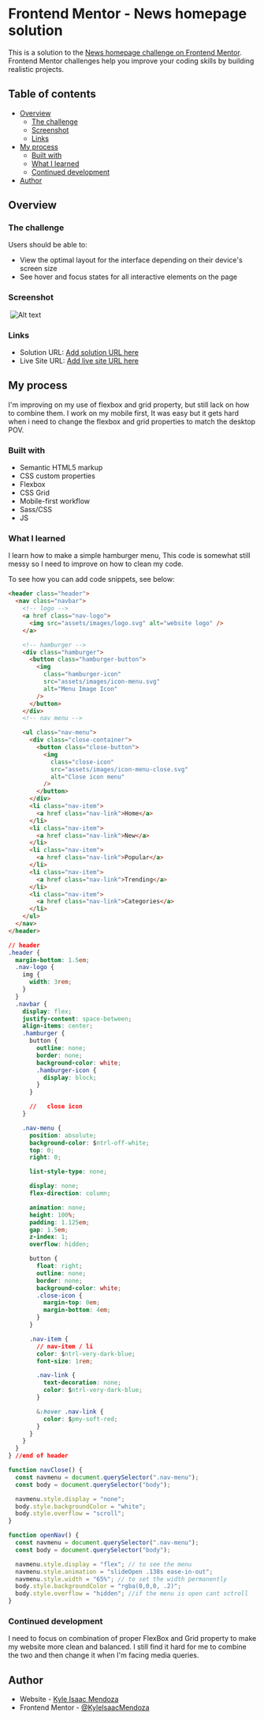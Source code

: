 # Frontend Mentor - News homepage solution

This is a solution to the [News homepage challenge on Frontend Mentor](https://www.frontendmentor.io/challenges/news-homepage-H6SWTa1MFl). Frontend Mentor challenges help you improve your coding skills by building realistic projects.

## Table of contents

- [Overview](#overview)
  - [The challenge](#the-challenge)
  - [Screenshot](#screenshot)
  - [Links](#links)
- [My process](#my-process)
  - [Built with](#built-with)
  - [What I learned](#what-i-learned)
  - [Continued development](#continued-development)
- [Author](#author)

## Overview

### The challenge

Users should be able to:

- View the optimal layout for the interface depending on their device's screen size
- See hover and focus states for all interactive elements on the page

### Screenshot

![![]()](assets/images/desktop_ss.png)
![Alt text](assets/images/mobile_ss.png)

### Links

- Solution URL: [Add solution URL here](https://your-solution-url.com)
- Live Site URL: [Add live site URL here](https://your-live-site-url.com)

## My process

I'm improving on my use of flexbox and grid property, but still lack on how to combine them. I work on my mobile first, It was easy but it gets hard when i need to change the flexbox and grid properties to match the desktop POV.

### Built with

- Semantic HTML5 markup
- CSS custom properties
- Flexbox
- CSS Grid
- Mobile-first workflow
- Sass/CSS
- JS

### What I learned

I learn how to make a simple hamburger menu, This code is somewhat still messy so I need to improve on how to clean my code.

To see how you can add code snippets, see below:

```html
<header class="header">
  <nav class="navbar">
    <!-- logo -->
    <a href class="nav-logo">
      <img src="assets/images/logo.svg" alt="website logo" />
    </a>

    <!-- hamburger -->
    <div class="hamburger">
      <button class="hamburger-button">
        <img
          class="hamburger-icon"
          src="assets/images/icon-menu.svg"
          alt="Menu Image Icon"
        />
      </button>
    </div>
    <!-- nav menu -->

    <ul class="nav-menu">
      <div class="close-container">
        <button class="close-button">
          <img
            class="close-icon"
            src="assets/images/icon-menu-close.svg"
            alt="Close icon menu"
          />
        </button>
      </div>
      <li class="nav-item">
        <a href class="nav-link">Home</a>
      </li>
      <li class="nav-item">
        <a href class="nav-link">New</a>
      </li>
      <li class="nav-item">
        <a href class="nav-link">Popular</a>
      </li>
      <li class="nav-item">
        <a href class="nav-link">Trending</a>
      </li>
      <li class="nav-item">
        <a href class="nav-link">Categories</a>
      </li>
    </ul>
  </nav>
</header>
```

```css
// header
.header {
  margin-bottom: 1.5em;
  .nav-logo {
    img {
      width: 3rem;
    }
  }
  .navbar {
    display: flex;
    justify-content: space-between;
    align-items: center;
    .hamburger {
      button {
        outline: none;
        border: none;
        background-color: white;
        .hamburger-icon {
          display: block;
        }
      }

      //   close icon
    }

    .nav-menu {
      position: absolute;
      background-color: $ntrl-off-white;
      top: 0;
      right: 0;

      list-style-type: none;

      display: none;
      flex-direction: column;

      animation: none;
      height: 100%;
      padding: 1.125em;
      gap: 1.5em;
      z-index: 1;
      overflow: hidden;

      button {
        float: right;
        outline: none;
        border: none;
        background-color: white;
        .close-icon {
          margin-top: 0em;
          margin-bottom: 4em;
        }
      }

      .nav-item {
        // nav-item / li
        color: $ntrl-very-dark-blue;
        font-size: 1rem;

        .nav-link {
          text-decoration: none;
          color: $ntrl-very-dark-blue;
        }

        &:hover .nav-link {
          color: $pmy-soft-red;
        }
      }
    }
  }
} //end of header
```

```js
function navClose() {
  const navmenu = document.querySelector(".nav-menu");
  const body = document.querySelector("body");

  navmenu.style.display = "none";
  body.style.backgroundColor = "white";
  body.style.overflow = "scroll";
}

function openNav() {
  const navmenu = document.querySelector(".nav-menu");
  const body = document.querySelector("body");

  navmenu.style.display = "flex"; // to see the menu
  navmenu.style.animation = "slideOpen .138s ease-in-out";
  navmenu.style.width = "65%"; // to set the width permanently
  body.style.backgroundColor = "rgba(0,0,0, .2)";
  body.style.overflow = "hidden"; //if the menu is open cant sctroll
}
```

### Continued development

I need to focus on combination of proper FlexBox and Grid property to make my website more clean and balanced. I still find it hard for me to combine the two and then change it when I'm facing media queries.

## Author

- Website - [Kyle Isaac Mendoza](https://www.your-site.com)
- Frontend Mentor - [@KyleIsaacMendoza](https://www.frontendmentor.io/profile/KyleIsaacMendoza)
